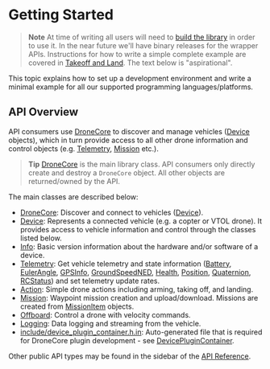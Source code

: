 # Getting Started

> **Note** At time of writing all users will need to [build the library](../contributing/build.md) in order to use it. In the near future we'll have binary releases for the wrapper APIs.  Instructions for how to write a simple complete example are covered in [Takeoff and Land](../examples/takeoff_and_land.md). The text below is "aspirational".

This topic explains how to set up a development environment and write a minimal example for all our supported programming languages/platforms. 

## API Overview

API consumers use [DroneCore](../api_reference/classdronecore_1_1_drone_core.md) to discover and manage vehicles ([Device](../api_reference/classdronecore_1_1_device.md) objects), which in turn provide access to all other drone information and control objects (e.g. [Telemetry](../api_reference/classdronecore_1_1_telemetry.md), [Mission](../api_reference/classdronecore_1_1_mission.md) etc.).

> **Tip** [DroneCore](../api_reference/classdronecore_1_1_drone_core.md) is the main library class. API consumers only directly create and destroy a `DroneCore` object. All other objects are returned/owned by the API.

The main classes are described below:

- [DroneCore](../api_reference/classdronecore_1_1_drone_core.md): Discover and connect to vehicles ([Device](../api_reference/classdronecore_1_1_device.md)).
- [Device](../api_reference/classdronecore_1_1_device.md): Represents a connected vehicle (e.g. a copter or VTOL drone). It provides access to vehicle information and control through the classes listed below.
- [Info](../api_reference/classdronecore_1_1_info.md): Basic version information about the hardware and/or software of a device.
- [Telemetry](../api_reference/classdronecore_1_1_telemetry.md): Get vehicle telemetry and state information ([Battery](../api_reference/structdronecore_1_1_telemetry_1_1_battery.md), [EulerAngle](../api_reference/structdronecore_1_1_telemetry_1_1_euler_angle.md), [GPSInfo](../api_reference/structdronecore_1_1_telemetry_1_1_g_p_s_info.md), [GroundSpeedNED](../api_reference/structdronecore_1_1_telemetry_1_1_ground_speed_n_e_d.md), [Health](../api_reference/structdronecore_1_1_telemetry_1_1_health.md), [Position](../api_reference/structdronecore_1_1_telemetry_1_1_position.md), [Quaternion](../api_reference/structdronecore_1_1_telemetry_1_1_quaternion.md), [RCStatus](../api_reference/structdronecore_1_1_telemetry_1_1_r_c_status.md)) and set telemetry update rates.
- [Action](../api_reference/classdronecore_1_1_action.md): Simple drone actions including arming, taking off, and landing.
- [Mission](../api_reference/classdronecore_1_1_mission.md): Waypoint mission creation and upload/download. Missions are created from [MissionItem](../api_reference/classdronecore_1_1_mission_item.md) objects.
- [Offboard](../api_reference/classdronecore_1_1_offboard.md): Control a drone with velocity commands.
- [Logging](../api_reference/classdronecore_1_1_logging.md): Data logging and streaming from the vehicle.
- [include/device_plugin_container.h.in](https://github.com/dronecore/DroneCore/blob/master/include/device_plugin_container.h.in): Auto-generated file that is required for DroneCore plugin development - see [DevicePluginContainer](../api_reference/classdronecore_1_1_device_plugin_container.md).

Other public API types may be found in the sidebar of the [API Reference](../api_reference/README.md).